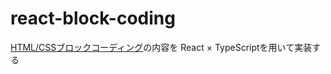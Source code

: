 # react-block-coding

[HTML/CSSブロックコーディング](https://www.shoeisha.co.jp/book/detail/9784798169040)の内容を React × TypeScriptを用いて実装する
